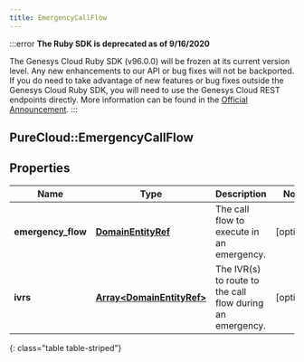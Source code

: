 ```yaml
---
title: EmergencyCallFlow
---
```


:::error
**The Ruby SDK is deprecated as of 9/16/2020**

The Genesys Cloud Ruby SDK (v96.0.0) will be frozen at its current version level. Any new enhancements to our API or bug fixes will not be backported. If you do need to take advantage of new features or bug fixes outside the Genesys Cloud Ruby SDK, you will need to use the Genesys Cloud REST endpoints directly. More information can be found in the [Official Announcement](https://developer.mypurecloud.com/forum/t/announcement-genesys-cloud-ruby-sdk-end-of-life/8850).
:::


## PureCloud::EmergencyCallFlow

## Properties

|Name | Type | Description | Notes|
|------------ | ------------- | ------------- | -------------|
| **emergency_flow** | [**DomainEntityRef**](DomainEntityRef.html) | The call flow to execute in an emergency. | [optional] |
| **ivrs** | [**Array&lt;DomainEntityRef&gt;**](DomainEntityRef.html) | The IVR(s) to route to the call flow during an emergency. | [optional] |
{: class="table table-striped"}


